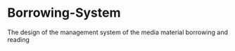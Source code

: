 # Borrowing-System
The design of the management system of the media material borrowing and reading 
